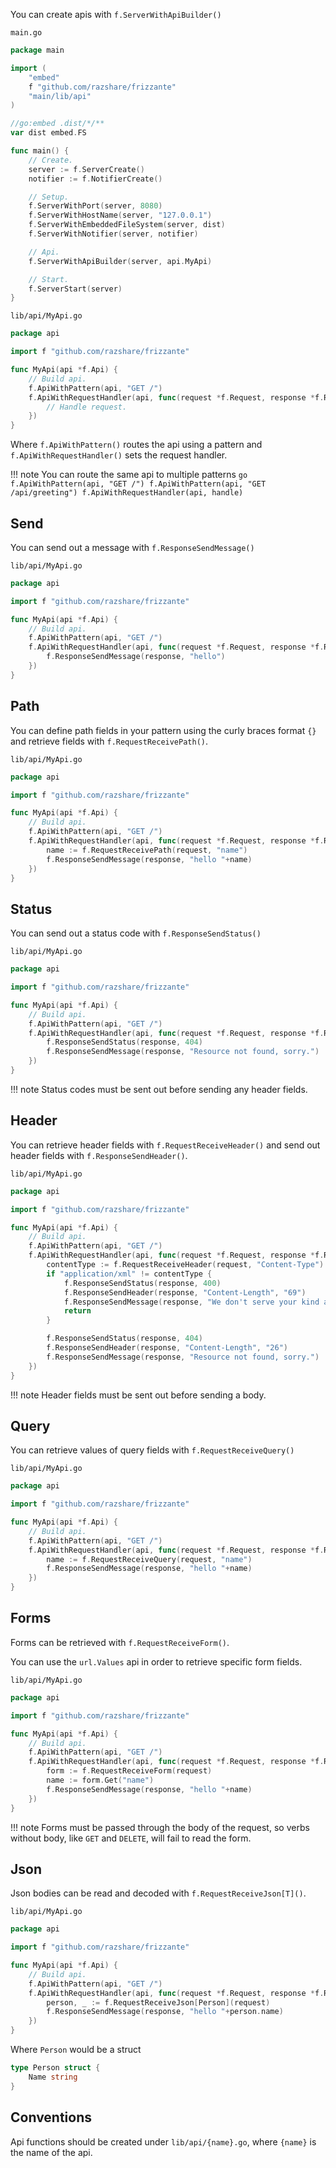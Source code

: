 You can create apis with `f.ServerWithApiBuilder()`


`main.go`
```go
package main

import (
	"embed"
	f "github.com/razshare/frizzante"
	"main/lib/api"
)

//go:embed .dist/*/**
var dist embed.FS

func main() {
	// Create.
	server := f.ServerCreate()
	notifier := f.NotifierCreate()

	// Setup.
	f.ServerWithPort(server, 8080)
	f.ServerWithHostName(server, "127.0.0.1")
	f.ServerWithEmbeddedFileSystem(server, dist)
	f.ServerWithNotifier(server, notifier)

	// Api.
	f.ServerWithApiBuilder(server, api.MyApi)

	// Start.
	f.ServerStart(server)
}
```

`lib/api/MyApi.go`
```go
package api

import f "github.com/razshare/frizzante"

func MyApi(api *f.Api) {
    // Build api.
    f.ApiWithPattern(api, "GET /")
    f.ApiWithRequestHandler(api, func(request *f.Request, response *f.Response) {
        // Handle request.
    })
}
```


Where `f.ApiWithPattern()` routes the api using a pattern and `f.ApiWithRequestHandler()` sets the request handler.

!!! note
    You can route the same api to multiple patterns
    ```go
    f.ApiWithPattern(api, "GET /")
    f.ApiWithPattern(api, "GET /api/greeting")
    f.ApiWithRequestHandler(api, handle)
    ```


## Send

You can send out a message with `f.ResponseSendMessage()`

`lib/api/MyApi.go`
```go
package api

import f "github.com/razshare/frizzante"

func MyApi(api *f.Api) {
    // Build api.
    f.ApiWithPattern(api, "GET /")
    f.ApiWithRequestHandler(api, func(request *f.Request, response *f.Response) {
        f.ResponseSendMessage(response, "hello")
    })
}
```

## Path

You can define path fields in your pattern using the curly 
braces format `{}` and retrieve fields with `f.RequestReceivePath()`.

`lib/api/MyApi.go`
```go
package api

import f "github.com/razshare/frizzante"

func MyApi(api *f.Api) {
    // Build api.
    f.ApiWithPattern(api, "GET /")
    f.ApiWithRequestHandler(api, func(request *f.Request, response *f.Response) {
        name := f.RequestReceivePath(request, "name")
        f.ResponseSendMessage(response, "hello "+name)
    })
}
```

## Status

You can send out a status code with `f.ResponseSendStatus()`

`lib/api/MyApi.go`
```go
package api

import f "github.com/razshare/frizzante"

func MyApi(api *f.Api) {
    // Build api.
    f.ApiWithPattern(api, "GET /")
    f.ApiWithRequestHandler(api, func(request *f.Request, response *f.Response) {
        f.ResponseSendStatus(response, 404)
        f.ResponseSendMessage(response, "Resource not found, sorry.")
    })
}
```

!!! note
    Status codes must be sent out before sending any header fields.

## Header

You can retrieve header fields with `f.RequestReceiveHeader()` and send out header fields with `f.ResponseSendHeader()`.


`lib/api/MyApi.go`
```go
package api

import f "github.com/razshare/frizzante"

func MyApi(api *f.Api) {
    // Build api.
    f.ApiWithPattern(api, "GET /")
    f.ApiWithRequestHandler(api, func(request *f.Request, response *f.Response) {
        contentType := f.RequestReceiveHeader(request, "Content-Type")
        if "application/xml" != contentType {
            f.ResponseSendStatus(response, 400)
            f.ResponseSendHeader(response, "Content-Length", "69")
            f.ResponseSendMessage(response, "We don't serve your kind around here, better get an XML encoder, heh.")
            return
        }

        f.ResponseSendStatus(response, 404)
        f.ResponseSendHeader(response, "Content-Length", "26")
        f.ResponseSendMessage(response, "Resource not found, sorry.")
    })
}
```

!!! note
    Header fields must be sent out before sending a body.

## Query

You can retrieve values of query fields with `f.RequestReceiveQuery()`

`lib/api/MyApi.go`
```go
package api

import f "github.com/razshare/frizzante"

func MyApi(api *f.Api) {
    // Build api.
    f.ApiWithPattern(api, "GET /")
    f.ApiWithRequestHandler(api, func(request *f.Request, response *f.Response) {
        name := f.RequestReceiveQuery(request, "name")
        f.ResponseSendMessage(response, "hello "+name)
    })
}
```

## Forms

Forms can be retrieved with `f.RequestReceiveForm()`.

You can use the `url.Values` api in order to retrieve specific form fields.

`lib/api/MyApi.go`
```go
package api

import f "github.com/razshare/frizzante"

func MyApi(api *f.Api) {
    // Build api.
    f.ApiWithPattern(api, "GET /")
    f.ApiWithRequestHandler(api, func(request *f.Request, response *f.Response) {
        form := f.RequestReceiveForm(request)
        name := form.Get("name")
        f.ResponseSendMessage(response, "hello "+name)
    })
}
```

!!! note
    Forms must be passed through the body of the request, so verbs without body, like `GET` and `DELETE`, will fail to read the form.

## Json

Json bodies can be read and decoded with `f.RequestReceiveJson[T]()`.

`lib/api/MyApi.go`
```go
package api

import f "github.com/razshare/frizzante"

func MyApi(api *f.Api) {
    // Build api.
    f.ApiWithPattern(api, "GET /")
    f.ApiWithRequestHandler(api, func(request *f.Request, response *f.Response) {
        person, _ := f.RequestReceiveJson[Person](request)
        f.ResponseSendMessage(response, "hello "+person.name)
    })
}
```

Where `Person` would be a struct

```go
type Person struct {
    Name string
}
```

## Conventions

Api functions should be created under `lib/api/{name}.go`, where `{name}` is the name of the api.